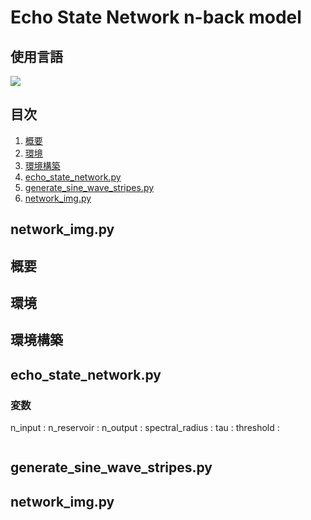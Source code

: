 # Echo State Network n-back model

## 使用言語
<img src="https://img.shields.io/badge/Python-3.12.1-3776AB.svg?logo=python&style=flat-square"> 

## 目次  
1. [概要](#概要)
2. [環境](#環境)
3. [環境構築](#環境構築)
4. [echo_state_network.py](echo_state_network.py)
5. [generate_sine_wave_stripes.py](generate_sine_wave_stripes.py)
6. [network_img.py](network_img.py)

## network_img.py
## 概要

## 環境  

## 環境構築

## echo_state_network.py
### 変数
n_input : 
n_reservoir : 
n_output : 
spectral_radius : 
tau : 
threshold : 
```python:echo_state_network.py  
```

## generate_sine_wave_stripes.py

## network_img.py
